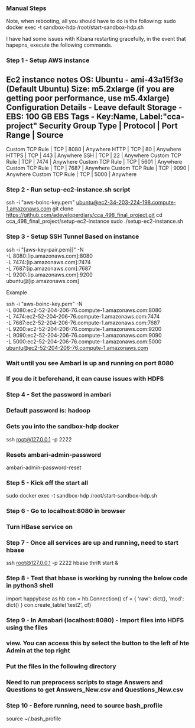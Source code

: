 ### Manual Steps

Note, when rebooting, all you should have to do is the following:
sudo docker exec -t sandbox-hdp /root/start-sandbox-hdp.sh

I have had some issues with Kibana restarting gracefully, in the event that hapepns, execute the following commands.

### Step 1 - Setup AWS instance
Ec2 instance notes
OS: Ubuntu - ami-43a15f3e (Default Ubuntu)
Size: m5.2xlarge (if you are getting poor performance, use m5.4xlarge)
Configuration Details - Leave default
Storage - EBS: 100 GB EBS
Tags - Key:Name, Label:"cca-project"
Security Group
Type            | Protocol | Port Range | Source
---------------------------------------------------
Custom TCP Rule | TCP      | 8080       | Anywhere
HTTP            | TCP      | 80         | Anywhere
HTTPS           | TCP      | 443        | Anywhere
SSH             | TCP      | 22         | Anywhere
Custom TCP Rule | TCP      | 7474       | Anywhere
Custom TCP Rule | TCP      | 5601       | Anywhere
Custom TCP Rule | TCP      | 7687       | Anywhere
Custom TCP Rule | TCP      | 9090       | Anywhere
Custom TCP Rule | TCP      | 5000       | Anywhere

### Step 2 - Run setup-ec2-instance.sh script
ssh -i "aws-boinc-key.pem" ubuntu@ec2-34-203-224-198.compute-1.amazonaws.com
git clone https://github.com/adeveloperdiary/cca_498_final_project.git
cd cca_498_final_project/setup-ec2-instance
sudo ./setup-ec2-instance.sh

### Step 3 - Setup SSH Tunnel Based on instance
ssh -i "[aws-key-pair.pem]]" -N \
-L 8080:[ip.amazonaws.com]:8080 \
-L 7474:[ip.amazonaws.com]:7474 \
-L 7687:[ip.amazonaws.com]:7687 \
-L 9200:[ip.amazonaws.com]:9200 \
 ubuntu@[ip.amazonaws.com]

 Example

ssh -i "aws-boinc-key.pem" -N \
-L 8080:ec2-52-204-206-76.compute-1.amazonaws.com:8080 \
-L 7474:ec2-52-204-206-76.compute-1.amazonaws.com:7474 \
-L 7687:ec2-52-204-206-76.compute-1.amazonaws.com:7687 \
-L 9200:ec2-52-204-206-76.compute-1.amazonaws.com:9200 \
-L 9090:ec2-52-204-206-76.compute-1.amazonaws.com:9090 \
-L 5000:ec2-52-204-206-76.compute-1.amazonaws.com:5000 \
 ubuntu@ec2-52-204-206-76.compute-1.amazonaws.com

### Wait until you see Ambari is up and running on port 8080
### If you do it beforehand, it can cause issues with HDFS

### Step 4 - Set the password in ambari
### Default password is: hadoop
### Gets you into the sandbox-hdp docker
ssh root@127.0.0.1 -p 2222
### Resets ambari-admin-password
ambari-admin-password-reset

### Step 5 - Kick off the start all
sudo docker exec -t sandbox-hdp /root/start-sandbox-hdp.sh

### Step 6 - Go to localhost:8080 in browser
### Turn HBase service on

### Step 7 - Once all services are up and running, need to start hbase
ssh root@127.0.0.1 -p 2222
hbase thrift start &

### Step 8 - Test that hbase is working by running the below code in python3 shell
import happybase as hb
con = hb.Connection()
cf = {
    'raw': dict(),
    'mod': dict()
}
con.create_table('test2', cf)

### Step 9 - In Amabari (localhost:8080) - Import files into HDFS using the files
### view.  You can access this by select the button to the left of hte Admin at the top right
### Put the files in the following directory
### Need to run preprocess scripts to stage Answers and Questions to get Answers_New.csv and Questions_New.csv

### Step 10 - Before running, need to source bash_profile
source ~/.bash_profile
